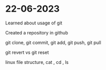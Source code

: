 # 22-06-2023
Learned about usage of git

Created a repository in github

git clone, git commit, git add, git push, git pull

git revert vs git reset

linux file structure, cat , cd , ls